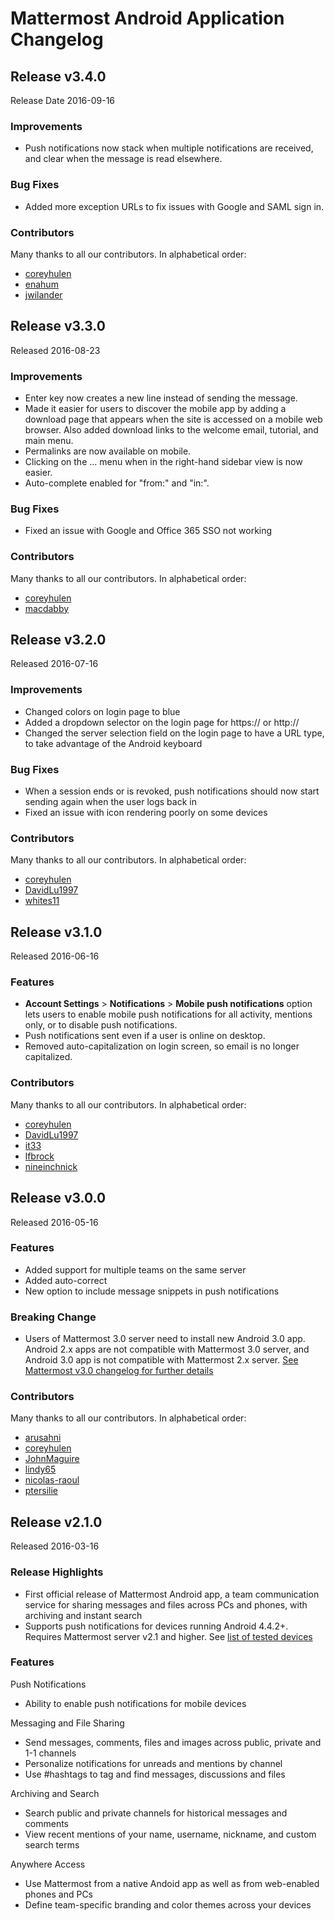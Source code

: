 # Mattermost Android Application Changelog

## Release v3.4.0  

Release Date 2016-09-16

### Improvements
- Push notifications now stack when multiple notifications are received, and clear when the message is read elsewhere.

### Bug Fixes
- Added more exception URLs to fix issues with Google and SAML sign in.

### Contributors

Many thanks to all our contributors. In alphabetical order:

- [coreyhulen](https://github.com/coreyhulen)
- [enahum](https://github.com/enahum)
- [jwilander](https://github.com/jwilander)

## Release v3.3.0  

Released 2016-08-23

### Improvements
- Enter key now creates a new line instead of sending the message.
- Made it easier for users to discover the mobile app by adding a download page that appears when the site is accessed on a mobile web browser. Also added download links to the welcome email, tutorial, and main menu.
- Permalinks are now available on mobile.
- Clicking on the ... menu when in the right-hand sidebar view is now easier.
- Auto-complete enabled for "from:" and "in:".

### Bug Fixes
- Fixed an issue with Google and Office 365 SSO not working

### Contributors

Many thanks to all our contributors. In alphabetical order:

- [coreyhulen](https://github.com/coreyhulen)
- [macdabby](https://github.com/macdabby)
 
## Release v3.2.0  

Released 2016-07-16

### Improvements
- Changed colors on login page to blue
- Added a dropdown selector on the login page for https:// or http://
- Changed the server selection field on the login page to have a URL type, to take advantage of the Android keyboard 

### Bug Fixes
- When a session ends or is revoked, push notifications should now start sending again when the user logs back in
- Fixed an issue with icon rendering poorly on some devices

### Contributors

Many thanks to all our contributors. In alphabetical order:

- [coreyhulen](https://github.com/coreyhulen)
- [DavidLu1997](https://github.com/DavidLu1997)
- [whites11](https://github.com/whites11)

## Release v3.1.0  

Released 2016-06-16

### Features 
- **Account Settings** > **Notifications** > **Mobile push notifications** option lets users to enable mobile push notifications for all activity, mentions only, or to disable push notifications. 
- Push notifications sent even if a user is online on desktop.
- Removed auto-capitalization on login screen, so email is no longer capitalized.

### Contributors

Many thanks to all our contributors. In alphabetical order:

- [coreyhulen](https://github.com/coreyhulen)
- [DavidLu1997](https://github.com/DavidLu1997)
- [it33](https://github.com/it33)
- [lfbrock](https://github.com/lfbrock)
- [nineinchnick](https://github.com/nineinchnick)

## Release v3.0.0  

Released 2016-05-16

### Features   
- Added support for multiple teams on the same server
- Added auto-correct
- New option to include message snippets in push notifications

### Breaking Change  
- Users of Mattermost 3.0 server need to install new Android 3.0 app. Android 2.x apps are not compatible with Mattermost 3.0 server, and Android 3.0 app is not compatible with Mattermost 2.x server. [See Mattermost v3.0 changelog for further details](http://docs.mattermost.com/administration/changelog.html#release-v3-0-3)

### Contributors

Many thanks to all our contributors. In alphabetical order:

- [arusahni](https://github.com/arusahni)
- [coreyhulen](https://github.com/coreyhulen)
- [JohnMaguire](https://github.com/JohnMaguire)
- [lindy65](https://github.com/lindy65)
- [nicolas-raoul](https://github.com/nicolas-raoul)
- [ptersilie](https://github.com/ptersilie)

## Release v2.1.0

Released 2016-03-16

### Release Highlights

- First official release of Mattermost Android app, a team communication service for sharing messages and files across PCs and phones, with archiving and instant search 
- Supports push notifications for devices running Android 4.4.2+. Requires Mattermost server v2.1 and higher. See [list of tested devices](https://github.com/mattermost/android/blob/master/DEVICES.md)
 
### Features

Push Notifications
- Ability to enable push notifications for mobile devices

Messaging and File Sharing

- Send messages, comments, files and images across public, private and 1-1 channels
- Personalize notifications for unreads and mentions by channel
- Use #hashtags to tag and find messages, discussions and files

Archiving and Search 
 
- Search public and private channels for historical messages and comments 
- View recent mentions of your name, username, nickname, and custom search terms

Anywhere Access

- Use Mattermost from a native Andoid app as well as from web-enabled phones and PCs
- Define team-specific branding and color themes across your devices
